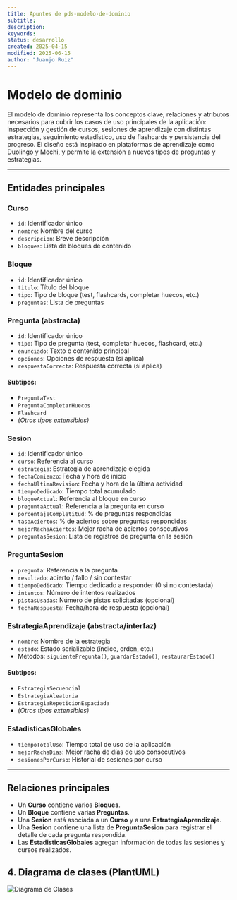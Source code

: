 ```yaml
---  
title: Apuntes de pds-modelo-de-dominio 
subtitle:  
description:  
keywords:  
status: desarrollo  
created: 2025-04-15
modified: 2025-06-15  
author: "Juanjo Ruiz"  
---  
```


# Modelo de dominio

El modelo de dominio representa los conceptos clave, relaciones y atributos necesarios para cubrir los casos de uso principales de la aplicación: inspección y gestión de cursos, sesiones de aprendizaje con distintas estrategias, seguimiento estadístico, uso de flashcards y persistencia del progreso. El diseño está inspirado en plataformas de aprendizaje como Duolingo y Mochi, y permite la extensión a nuevos tipos de preguntas y estrategias.

---

## Entidades principales

### **Curso**
- `id`: Identificador único
- `nombre`: Nombre del curso
- `descripcion`: Breve descripción
- `bloques`: Lista de bloques de contenido

### **Bloque**
- `id`: Identificador único
- `titulo`: Título del bloque
- `tipo`: Tipo de bloque (test, flashcards, completar huecos, etc.)
- `preguntas`: Lista de preguntas

### **Pregunta** (abstracta)
- `id`: Identificador único
- `tipo`: Tipo de pregunta (test, completar huecos, flashcard, etc.)
- `enunciado`: Texto o contenido principal
- `opciones`: Opciones de respuesta (si aplica)
- `respuestaCorrecta`: Respuesta correcta (si aplica)

#### Subtipos:
- `PreguntaTest`
- `PreguntaCompletarHuecos`
- `Flashcard`
- *(Otros tipos extensibles)*

### **Sesion**
- `id`: Identificador único
- `curso`: Referencia al curso
- `estrategia`: Estrategia de aprendizaje elegida
- `fechaComienzo`: Fecha y hora de inicio
- `fechaUltimaRevision`: Fecha y hora de la última actividad
- `tiempoDedicado`: Tiempo total acumulado
- `bloqueActual`: Referencia al bloque en curso
- `preguntaActual`: Referencia a la pregunta en curso
- `porcentajeCompletitud`: % de preguntas respondidas
- `tasaAciertos`: % de aciertos sobre preguntas respondidas
- `mejorRachaAciertos`: Mejor racha de aciertos consecutivos
- `preguntasSesion`: Lista de registros de pregunta en la sesión

### **PreguntaSesion**
- `pregunta`: Referencia a la pregunta
- `resultado`: acierto / fallo / sin contestar
- `tiempoDedicado`: Tiempo dedicado a responder (0 si no contestada)
- `intentos`: Número de intentos realizados
- `pistasUsadas`: Número de pistas solicitadas (opcional)
- `fechaRespuesta`: Fecha/hora de respuesta (opcional)

### **EstrategiaAprendizaje** (abstracta/interfaz)
- `nombre`: Nombre de la estrategia
- `estado`: Estado serializable (índice, orden, etc.)
- Métodos: `siguientePregunta()`, `guardarEstado()`, `restaurarEstado()`

#### Subtipos:
- `EstrategiaSecuencial`
- `EstrategiaAleatoria`
- `EstrategiaRepeticionEspaciada`
- *(Otros tipos extensibles)*

### **EstadisticasGlobales**
- `tiempoTotalUso`: Tiempo total de uso de la aplicación
- `mejorRachaDias`: Mejor racha de días de uso consecutivos
- `sesionesPorCurso`: Historial de sesiones por curso

---

## Relaciones principales

- Un **Curso** contiene varios **Bloques**.
- Un **Bloque** contiene varias **Preguntas**.
- Una **Sesion** está asociada a un **Curso** y a una **EstrategiaAprendizaje**.
- Una **Sesion** contiene una lista de **PreguntaSesion** para registrar el detalle de cada pregunta respondida.
- Las **EstadisticasGlobales** agregan información de todas las sesiones y cursos realizados.



## 4. Diagrama de clases (PlantUML)

![Diagrama de Clases](http://www.plantuml.com/plantuml/proxy?cache=no&src=https://raw.githubusercontent.com/jjrp1/pds-2025-final/main/doc/pds-clases.puml)



